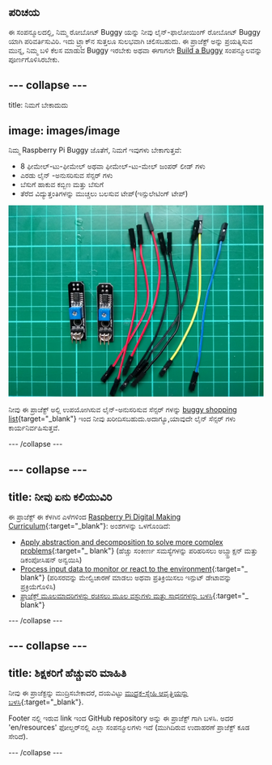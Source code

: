 ## ಪರಿಚಯ

ಈ ಸಂಪನ್ಮೂಲದಲ್ಲಿ, ನಿಮ್ಮ ರೋಬೋಟ್ Buggy ಯನ್ನು ನೀವು ಲೈನ್-ಫಾಲೋಯಿಂಗ್ ರೋಬೋಟ್ Buggy ಯಾಗಿ ಪರಿವರ್ತಿಸುವಿರಿ. ಇದು ಟ್ರ್ಯಾಕ್‌ನ ಸುತ್ತಲೂ ಸುಲಭವಾಗಿ ಚಲಿಸಬಹುದು. ಈ ಪ್ರಾಜೆಕ್ಟ್ ಅನ್ನು ಪ್ರಯತ್ನಿಸುವ ಮುನ್ನ, ನಿಮ್ಮ ಬಳಿ ಕೆಲಸ ಮಾಡುವ Buggy ಇರಬೇಕು ಅಥವಾ ಈಗಾಗಲೇ [Build a Buggy](https://projects.raspberrypi.org/en/projects/build-a-buggy) ಸಂಪನ್ಮೂಲವನ್ನು ಪೂರ್ಣಗೊಳಿಸಿರಬೇಕು.

<stream class="cloudflare-video" id="6a20279dbfe23651cfe17ebe616b87b7" loop></stream>

## \--- collapse \---

title: ನಿಮಗೆ ಬೇಕಾದುದು

## image: images/image

ನಿಮ್ಮ Raspberry Pi Buggy ಜೊತೆಗೆ, ನಿಮಗೆ ಇವುಗಳು ಬೇಕಾಗುತ್ತವೆ:

+ 8 ಫೀಮೇಲ್-ಟು-ಫೀಮೇಲ್ ಅಥವಾ ಫೀಮೇಲ್-ಟು-ಮೇಲ್ ಜಂಪರ್ ಲೀಡ್ ಗಳು
+ ಎರಡು ಲೈನ್ -ಅನುಸರಿಸುವ ಸೆನ್ಸರ್ ಗಳು
+ ಬೆಸುಗೆ ಹಾಕುವ ಕಬ್ಬಿಣ ಮತ್ತು ಬೆಸುಗೆ
+ ತೆರೆದ ವಿದ್ಯುತ್ತಂತಿಗಳನ್ನು ಮುಚ್ಚಲು ಬಲಸುವ ಟೇಪ್(ಇನ್ಸುಲೇಟಿಂಗ್ ಟೇಪ್)

![ಘಟಕಗಳು](images/components.jpg)

ನೀವು ಈ ಪ್ರಾಜೆಕ್ಟ್ ಅಲ್ಲಿ ಉಪಯೋಗಿಸುವ ಲೈನ್-ಅನುಸರಿಸುವ ಸೆನ್ಸರ್ ಗಳನ್ನು [buggy shopping list](https://my.aliexpress.com/wishlist/wish_list_product_list.htm?spm=a2g0s.8937460.0.0.EKSrsx&currentGroupId=100000000943756){target="_blank"} ಇಂದ ನೀವು ಖರೀದಿಸಬಹುದು.ಅದಾಗ್ಯೂ,ಯಾವುದೇ ಲೈನ್ ಸೆನ್ಸರ್ ಗಳು ಕಾರ್ಯನಿರ್ವಹಿಸುತ್ತವೆ.

\--- /collapse \---

## \--- collapse \---

## title: ನೀವು ಏನು ಕಲಿಯುವಿರಿ

ಈ ಪ್ರಾಜೆಕ್ಟ್ ಈ ಕೆಳಗಿನ ಎಳೆಗಳಿಂದ [Raspberry Pi Digital Making Curriculum](http://rpf.io/curriculum){:target="_blank"}: ಅಂಶಗಳನ್ನು ಒಳಗೊಂಡಿದೆ:

+ [Apply abstraction and decomposition to solve more complex problems](https://curriculum.raspberrypi.org/programming/developer/){:target="_ blank"} (ಹೆಚ್ಚು ಸಂಕೀರ್ಣ ಸಮಸ್ಯೆಗಳನ್ನು ಪರಿಹರಿಸಲು ಅಬ್ಸ್ಟ್ರಾಕ್ಷನ್ ಮತ್ತು ಡಿಕಂಪೋಸಿಷನ್ ಅನ್ವಯಿಸಿ)
+ [Process input data to monitor or react to the environment](https://curriculum.raspberrypi.org/physical-computing/developer/){:target="_ blank"} (ಪರಿಸರವನ್ನು ಮೇಲ್ವಿಚಾರಣೆ ಮಾಡಲು ಅಥವಾ ಪ್ರತಿಕ್ರಿಯಿಸಲು ಇನ್ಪುಟ್ ಡೇಟಾವನ್ನು ಪ್ರಕ್ರಿಯೆಗೊಳಿಸಿ)
+ [ಪ್ರಾಜೆಕ್ಟ್ ಮೂಲಮಾದರಿಗಳನ್ನು ರಚಿಸಲು ಮೂಲ ವಸ್ತುಗಳು ಮತ್ತು ಸಾಧನಗಳನ್ನು ಬಳಸಿ](https://curriculum.raspberrypi.org/manufacture/creator/){:target="_ blank"}

\--- /collapse \---

## \--- collapse \---

## title: ಶಿಕ್ಷಕರಿಗೆ ಹೆಚ್ಚುವರಿ ಮಾಹಿತಿ

ನೀವು ಈ ಪ್ರಾಜೆಕ್ಟನ್ನು ಮುದ್ರಿಸಬೇಕಾದರೆ, ದಯವಿಟ್ಟು [ಮುದ್ರಕ-ಸ್ನೇಹಿ ಆವೃತ್ತಿಯನ್ನು ಬಳಸಿ](https://projects.raspberrypi.org/en/projects/rpi-python-line-following/print){:target="_blank"}.

Footer ನಲ್ಲಿ ಇರುವ link ಇಂದ GitHub repository ಅನ್ನು ಈ ಪ್ರಾಜೆಕ್ಟ್ ಗಾಗಿ ಬಳಸಿ. ಅದರ 'en/resources' ಫೋಲ್ಡರ್‌ನಲ್ಲಿ ಎಲ್ಲಾ ಸಂಪನ್ಮೂಲಗಳು ಇದೆ (ಮುಗಿದಿರುವ ಉದಾಹರಣೆ ಪ್ರಾಜೆಕ್ಟ್ ಕೂಡ ಸೇರಿದೆ).

\--- /collapse \---